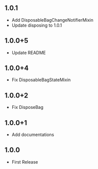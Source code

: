 ## 1.0.1

- Add DisposableBagChangeNotifierMixin
- Update disposing to 1.0.1

## 1.0.0+5

- Update README

## 1.0.0+4

- Fix DisposableBagStateMixin

## 1.0.0+2

- Fix DisposeBag

## 1.0.0+1

- Add documentations

## 1.0.0

- First Release
